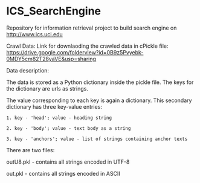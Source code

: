 # ICS_SearchEngine
Repository for information retrieval project to build search engine on http://www.ics.uci.edu

Crawl Data:
Link for downlaoding the crawled data in cPickle file: https://drive.google.com/folderview?id=0B9z5Pvyebk-0MDY5cm82T28yaVE&usp=sharing

Data description:

The data is stored as a Python dictionary inside the pickle file. The keys for the dictionary are urls as strings.

The value corresponding to each key is again a dictionary. This secondary dictionary has three key-value entries:

    1. key - 'head'; value - heading string
    
    2. key - 'body'; value - text body as a string
    
    3. key - 'anchors'; value - list of strings containing anchor texts
    
    
There are two files:

  outU8.pkl - contains all strings encoded in UTF-8
  
  out.pkl - contains all strings encoded in ASCII
